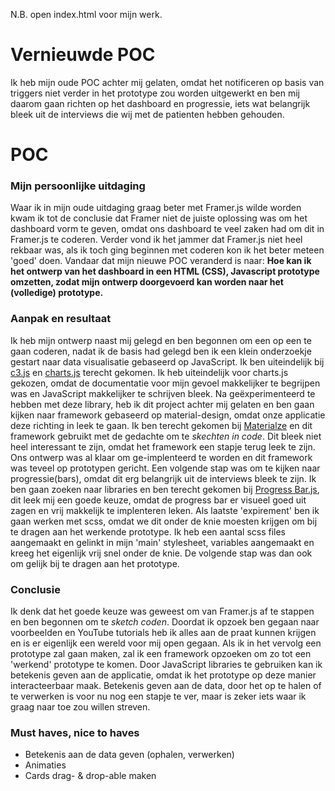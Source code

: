 N.B. open index.html voor mijn werk.

# Vernieuwde POC
Ik heb mijn oude POC achter mij gelaten, omdat het notificeren op basis van triggers niet verder in het prototype zou worden uitgewerkt en ben mij daarom gaan richten op het dashboard en progressie, iets wat belangrijk bleek uit de interviews die wij met de patienten hebben gehouden.

# POC
### Mijn persoonlijke uitdaging
Waar ik in mijn oude uitdaging graag beter met Framer.js wilde worden kwam ik tot de conclusie dat Framer niet de juiste oplossing was om het dashboard vorm te geven, omdat ons dashboard te veel zaken had om dit in Framer.js te coderen. Verder vond ik het jammer dat Framer.js niet heel rekbaar was, als ik toch ging beginnen met coderen kon ik het beter meteen 'goed' doen. Vandaar dat mijn nieuwe POC veranderd is naar: <strong>Hoe kan ik het ontwerp van het dashboard in een HTML (CSS), Javascript prototype omzetten, zodat mijn ontwerp doorgevoerd kan worden naar het (volledige) prototype.</strong>

### Aanpak en resultaat
Ik heb mijn ontwerp naast mij gelegd en ben begonnen om een op een te gaan coderen, nadat ik de basis had gelegd ben ik een klein onderzoekje gestart naar data visualisatie gebaseerd op JavaScript. Ik ben uiteindelijk bij <a href="http://c3js.org/">c3.js</a> en <a href="http://www.chartjs.org/">charts.js</a> terecht gekomen. Ik heb uiteindelijk voor charts.js gekozen, omdat de documentatie voor mijn gevoel makkelijker te begrijpen was en JavaScript makkelijker te schrijven bleek. Na geëxperimenteerd te hebben met deze library, heb ik dit project achter mij gelaten en ben gaan kijken naar framework gebaseerd op material-design, omdat onze applicatie deze richting in leek te gaan. Ik ben terecht gekomen bij <a href="http://materializecss.com/">Materialze</a> en dit framework gebruikt met de gedachte om te _skechten in code_. Dit bleek niet heel interessant te zijn, omdat het framework een stapje terug leek te zijn. Ons ontwerp was al klaar om ge-implenteerd te worden en dit framework was teveel op prototypen gericht. Een volgende stap was om te kijken naar progressie(bars), omdat dit erg belangrijk uit de interviews bleek te zijn. Ik ben gaan zoeken naar libraries en ben terecht gekomen bij <a href="https://kimmobrunfeldt.github.io/progressbar.js/">Progress Bar.js</a>, dit leek mij een goede keuze, omdat de progress bar er visueel goed uit zagen en vrij makkelijk te implenteren leken. Als laatste 'expirement' ben ik gaan werken met scss, omdat we dit onder de knie moesten krijgen om bij te dragen aan het werkende prototype. Ik heb een aantal scss files aangemaakt en gelinkt in mijn 'main' stylesheet, variables aangemaakt en kreeg het eigenlijk vrij snel onder de knie. De volgende stap was dan ook om gelijk bij te dragen aan het prototype.  

### Conclusie
Ik denk dat het goede keuze was geweest om van Framer.js af te stappen en ben begonnen om te _sketch coden_. Doordat ik opzoek ben gegaan naar voorbeelden en YouTube tutorials heb ik alles aan de praat kunnen krijgen en is er eigenlijk een wereld voor mij open gegaan. Als ik in het vervolg een prototype zal gaan maken, zal ik een framework opzoeken om zo tot een 'werkend' prototype te komen. Door JavaScript libraries te gebruiken kan ik betekenis geven aan de applicatie, omdat ik het prototype op deze manier interacteerbaar maak. Betekenis geven aan de data, door het op te halen of te verwerken is voor nu nog een stapje te ver, maar is zeker iets waar ik graag naar toe zou willen streven.

### Must haves, nice to haves
- Betekenis aan de data geven (ophalen, verwerken)
- Animaties
- Cards drag- & drop-able maken

